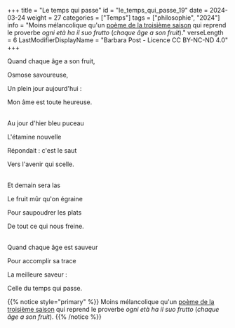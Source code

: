 +++
title = "Le temps qui passe"
id = "le_temps_qui_passe_19"
date = 2024-03-24
weight = 27
categories = ["Temps"]
tags = ["philosophie", "2024"]
info = "Moins mélancolique qu'un [poème de la troisième saison](../3_troisieme_saison/saisons_terrestres) qui reprend le proverbe *ogni età ha il suo frutto* (*chaque âge a son fruit*)."
verseLength = 6
LastModifierDisplayName = "Barbara Post - Licence CC BY-NC-ND 4.0"
+++

Quand chaque âge a son fruit,

Osmose savoureuse,

Un plein jour aujourd'hui :

Mon âme est toute heureuse.

 \
Au jour d'hier bleu puceau

L'étamine nouvelle

Répondait : c'est le saut

Vers l'avenir qui scelle.

 \
Et demain sera las

Le fruit mûr qu'on égraine

Pour saupoudrer les plats

De tout ce qui nous freine.

 \
Quand chaque âge est sauveur

Pour accomplir sa trace

La meilleure saveur :

Celle du temps qui passe.

{{% notice style="primary" %}}
Moins mélancolique qu'un [poème de la troisième saison](../3_troisieme_saison/saisons_terrestres) qui reprend le proverbe *ogni età ha il suo frutto* (*chaque âge a son fruit*).
{{% /notice %}}
